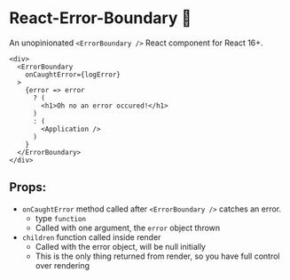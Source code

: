 # React-Error-Boundary 🚯

An unopinionated `<ErrorBoundary />` React component for React 16+.

```JSX
<div>
  <ErrorBoundary
    onCaughtError={logError}
  >
    {error => error
      ? (
        <h1>Oh no an error occured!</h1>
      )
      : (
        <Application />
      )
    }
  </ErrorBoundary>
</div>
```

## Props:

* `onCaughtError` method called after `<ErrorBoundary />` catches an error.
  * type `function` 
  * Called with one argument, the `error` object thrown
* `children` function called inside render
  * Called with the error object, will be null initially
  * This is the only thing returned from render, so you have full control over rendering